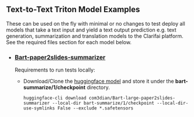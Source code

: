 ## Text-to-Text Triton Model Examples

These can be used on the fly with minimal or no changes to test deploy all models that take a text input and yield a text output prediction e.g. text generation, summarization and translation models to the Clarifai platform. See the required files section for each model below.

* ### [Bart-paper2slides-summarizer](https://huggingface.co/com3dian/Bart-large-paper2slides-summarizer)

	Requirements to run tests locally:

	* Download/Clone the [huggingface model](https://huggingface.co/com3dian/Bart-large-paper2slides-summarizer) and store it under the **bart-summarize/1/checkpoint** directory.
		```
		huggingface-cli download com3dian/Bart-large-paper2slides-summarizer --local-dir bart-summarize/1/checkpoint --local-dir-use-symlinks False --exclude *.safetensors
		```

